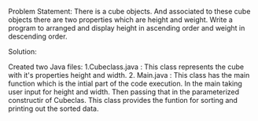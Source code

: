 Problem Statement:
There is a cube objects. And associated to these cube objects there are two properties which are height and weight. Write a program to arranged and display height in ascending order and weight in descending order.   

Solution:

Created two Java files:
1.Cubeclass.java : This class represents the cube with it's properties height and width. 
2. Main.java     : This class has the main function which is the intial part of the code execution. In the main taking user input for height and width. Then passing that in the parameterized constructir of Cubeclas. This class provides the funtion for sorting and printing out the sorted data.
